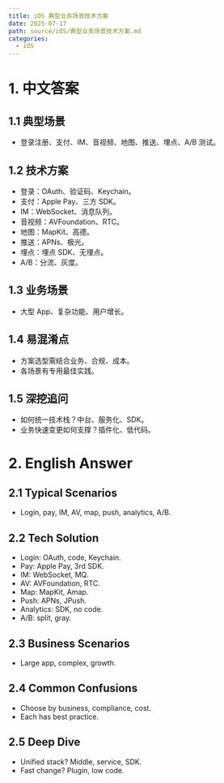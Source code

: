 ```yaml
---
title: iOS 典型业务场景技术方案
date: 2025-07-17
path: source/iOS/典型业务场景技术方案.md
categories:
  - iOS
---
```


# 1. 中文答案

## 1.1 典型场景
- 登录注册、支付、IM、音视频、地图、推送、埋点、A/B 测试。

## 1.2 技术方案
- 登录：OAuth、验证码、Keychain。
- 支付：Apple Pay、三方 SDK。
- IM：WebSocket、消息队列。
- 音视频：AVFoundation、RTC。
- 地图：MapKit、高德。
- 推送：APNs、极光。
- 埋点：埋点 SDK、无埋点。
- A/B：分流、灰度。

## 1.3 业务场景
- 大型 App、复杂功能、用户增长。

## 1.4 易混淆点
- 方案选型需结合业务、合规、成本。
- 各场景有专用最佳实践。

## 1.5 深挖追问
- 如何统一技术栈？中台、服务化、SDK。
- 业务快速变更如何支撑？插件化、低代码。

# 2. English Answer

## 2.1 Typical Scenarios
- Login, pay, IM, AV, map, push, analytics, A/B.

## 2.2 Tech Solution
- Login: OAuth, code, Keychain.
- Pay: Apple Pay, 3rd SDK.
- IM: WebSocket, MQ.
- AV: AVFoundation, RTC.
- Map: MapKit, Amap.
- Push: APNs, JPush.
- Analytics: SDK, no code.
- A/B: split, gray.

## 2.3 Business Scenarios
- Large app, complex, growth.

## 2.4 Common Confusions
- Choose by business, compliance, cost.
- Each has best practice.

## 2.5 Deep Dive
- Unified stack? Middle, service, SDK.
- Fast change? Plugin, low code.
